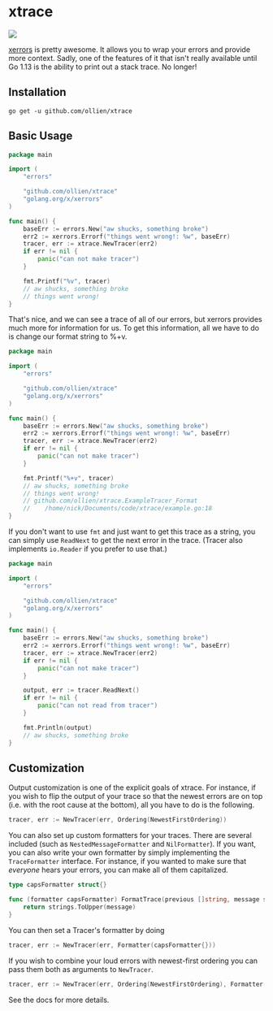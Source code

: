 # xtrace

[![](https://godoc.org/github.com/ollien/xtrace?status.svg)](http://godoc.org/github.com/ollien/xtrace)

[xerrors](https://godoc.org/golang.org/x/xerrors) is pretty awesome. It allows you to wrap your errors and provide more context. Sadly, one of the features of it that isn't really available until Go 1.13 is the ability to print out a stack trace. No longer!

## Installation

`go get -u github.com/ollien/xtrace`

## Basic Usage

```go
package main

import (
	"errors"

	"github.com/ollien/xtrace"
	"golang.org/x/xerrors"
)

func main() {
	baseErr := errors.New("aw shucks, something broke")
	err2 := xerrors.Errorf("things went wrong!: %w", baseErr)
	tracer, err := xtrace.NewTracer(err2)
	if err != nil {
		panic("can not make tracer")
	}

	fmt.Printf("%v", tracer)
	// aw shucks, something broke
	// things went wrong!
}
```

That's nice, and we can see a trace of all of our errors, but xerrors provides much more for information for us. To get this information, all we have to do is change our format string to %+v.

```go
package main

import (
	"errors"

	"github.com/ollien/xtrace"
	"golang.org/x/xerrors"
)

func main() {
	baseErr := errors.New("aw shucks, something broke")
	err2 := xerrors.Errorf("things went wrong!: %w", baseErr)
	tracer, err := xtrace.NewTracer(err2)
	if err != nil {
		panic("can not make tracer")
	}

	fmt.Printf("%+v", tracer)
	// aw shucks, something broke
	// things went wrong!
	// github.com/ollien/xtrace.ExampleTracer_Format
	//    /home/nick/Documents/code/xtrace/example.go:18
}
```

If you don't want to use `fmt` and just want to get this trace as a string, you can simply use `ReadNext` to get the next error in the trace. (Tracer also implements `io.Reader` if you prefer to use that.)

```go
package main

import (
	"errors"

	"github.com/ollien/xtrace"
	"golang.org/x/xerrors"
)

func main() {
	baseErr := errors.New("aw shucks, something broke")
	err2 := xerrors.Errorf("things went wrong!: %w", baseErr)
	tracer, err := xtrace.NewTracer(err2)
	if err != nil {
		panic("can not make tracer")
	}

	output, err := tracer.ReadNext()
	if err != nil {
		panic("can not read from tracer")
	}

	fmt.Println(output)
	// aw shucks, something broke
}
```

## Customization

Output customization is one of the explicit goals of xtrace. For instance, if you wish to flip the output of your trace so that the newest errors are on top (i.e. with the root cause at the bottom), all you have to do is the following.
```go
tracer, err := NewTracer(err, Ordering(NewestFirstOrdering))
```

You can also set up custom formatters for your traces. There are several included (such as `NestedMessageFormatter` and `NilFormatter`). If you want, you can also write your own formatter by simply implementing the `TraceFormatter` interface. For instance, if you wanted to make sure that _everyone_ hears your errors, you can make all of them capitalized.

```go
type capsFormatter struct{}

func (formatter capsFormatter) FormatTrace(previous []string, message string) string {
	return strings.ToUpper(message)
}
```

You can then set a Tracer's formatter by doing
```go
tracer, err := NewTracer(err, Formatter(capsFormatter{}))
```

If you wish to combine your loud errors with newest-first ordering you can pass them both as arguments to `NewTracer`.

```go
tracer, err := NewTracer(err, Ordering(NewestFirstOrdering), Formatter(capsFormatter{}))
```

See the docs for more details.